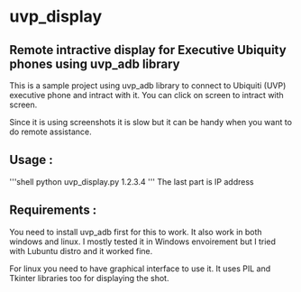 # uvp_display

## Remote intractive display for Executive Ubiquity phones using uvp_adb library
This is a sample project using uvp_adb library to connect to Ubiquiti (UVP) executive phone and 
intract with it. You can click on screen to intract with screen. 

Since it is using screenshots it is slow but it can be handy when you want to do remote 
assistance. 

## Usage : 
'''shell
python uvp_display.py 1.2.3.4
'''
The last part is IP address 

## Requirements : 
You need to install uvp_adb first for this to work. It also work in both windows and linux. I 
mostly tested it in Windows envoirement but I tried with Lubuntu distro and it worked fine. 

For linux you need to have graphical interface to use it. It uses PIL and Tkinter libraries too 
for displaying the shot. 

